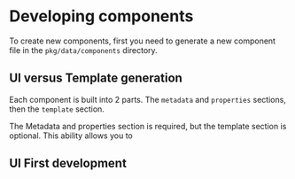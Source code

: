 # Developing components

To create new components, first you need to generate a new component file in the `pkg/data/components` directory.

## UI versus Template generation

Each component is built into 2 parts. The `metadata` and `properties` sections, then the `template` section.

The Metadata and properties section is required, but the template section is optional. This ability allows you to 

## UI First development


